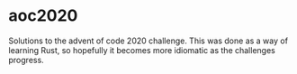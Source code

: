 # aoc2020
Solutions to the advent of code 2020 challenge.  This was done as a way of learning Rust, so hopefully it becomes more idiomatic as the challenges progress.
